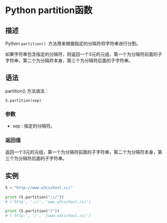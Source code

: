 # Python partition函数

## 描述

Python `partition() `方法用来根据指定的分隔符将字符串进行分割。

如果字符串包含指定的分隔符，则返回一个3元的元组，第一个为分隔符前面的子字符串，第二个为分隔符本身，第三个为分隔符后面的子字符串。

## 语法

partition() 方法语法：

```
S.partition(sep)
```

### **参数**

- sep : 指定的分隔符。

### 返回值

返回一个3元的元组，第一个为分隔符前面的子字符串，第二个为分隔符本身，第三个为分隔符后面的子字符串。

## 实例

```python
S = "http://www.w3cschool.cc/"
 
print (S.partition("://"))
# ('http', '://', 'www.w3cschool.cc/')

print (S.partition("/"))
# ('http:', '/', '/www.w3cschool.cc/')
```

